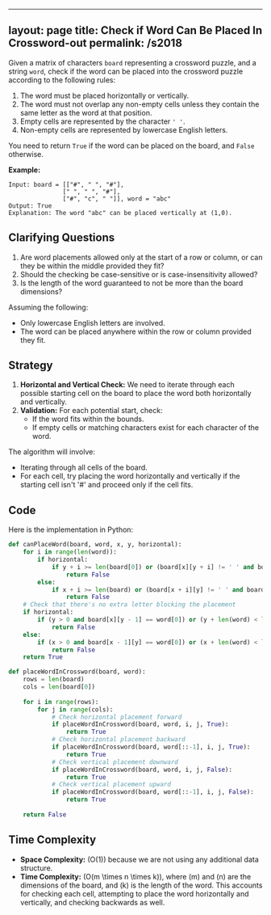
---
layout: page
title:  Check if Word Can Be Placed In Crossword-out
permalink: /s2018
---

Given a matrix of characters `board` representing a crossword puzzle, and a string `word`, check if the word can be placed into the crossword puzzle according to the following rules:
1. The word must be placed horizontally or vertically.
2. The word must not overlap any non-empty cells unless they contain the same letter as the word at that position.
3. Empty cells are represented by the character `' '`.
4. Non-empty cells are represented by lowercase English letters.

You need to return `True` if the word can be placed on the board, and `False` otherwise.

**Example:**
```
Input: board = [["#", " ", "#"], 
               [" ", " ", "#"], 
               ["#", "c", " "]], word = "abc"
Output: True
Explanation: The word "abc" can be placed vertically at (1,0).
```

## Clarifying Questions

1. Are word placements allowed only at the start of a row or column, or can they be within the middle provided they fit?
2. Should the checking be case-sensitive or is case-insensitivity allowed?
3. Is the length of the word guaranteed to not be more than the board dimensions?

Assuming the following:
- Only lowercase English letters are involved.
- The word can be placed anywhere within the row or column provided they fit.

## Strategy

1. **Horizontal and Vertical Check:** We need to iterate through each possible starting cell on the board to place the word both horizontally and vertically.
2. **Validation:** For each potential start, check:
    - If the word fits within the bounds.
    - If empty cells or matching characters exist for each character of the word.

The algorithm will involve:
- Iterating through all cells of the board.
- For each cell, try placing the word horizontally and vertically if the starting cell isn't '#' and proceed only if the cell fits.

## Code

Here is the implementation in Python:

```python
def canPlaceWord(board, word, x, y, horizontal):
    for i in range(len(word)):
        if horizontal:
            if y + i >= len(board[0]) or (board[x][y + i] != ' ' and board[x][y + i] != word[i]):
                return False
        else:
            if x + i >= len(board) or (board[x + i][y] != ' ' and board[x + i][y] != word[i]):
                return False
    # Check that there's no extra letter blocking the placement
    if horizontal:
        if (y > 0 and board[x][y - 1] == word[0]) or (y + len(word) < len(board[0]) and board[x][y + len(word)] == word[-1]):
            return False
    else:
        if (x > 0 and board[x - 1][y] == word[0]) or (x + len(word) < len(board) and board[x + len(word)][y] == word[-1]):
            return False
    return True

def placeWordInCrossword(board, word):
    rows = len(board)
    cols = len(board[0])
    
    for i in range(rows):
        for j in range(cols):
            # Check horizontal placement forward
            if placeWordInCrossword(board, word, i, j, True):
                return True
            # Check horizontal placement backward
            if placeWordInCrossword(board, word[::-1], i, j, True):
                return True
            # Check vertical placement downward
            if placeWordInCrossword(board, word, i, j, False):
                return True
            # Check vertical placement upward
            if placeWordInCrossword(board, word[::-1], i, j, False):
                return True
                
    return False
```

## Time Complexity

- **Space Complexity:** \(O(1)\) because we are not using any additional data structure.
- **Time Complexity:** \(O(m \times n \times k)\), where \(m\) and \(n\) are the dimensions of the board, and \(k\) is the length of the word. This accounts for checking each cell, attempting to place the word horizontally and vertically, and checking backwards as well.